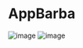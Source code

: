 # AppBarba

![image](https://user-images.githubusercontent.com/71779061/221230673-93e09ecc-1221-4ac7-86dc-074e204402f6.png)
![image](https://user-images.githubusercontent.com/71779061/221230155-fa010d36-8d00-4c2e-a16c-356df4c67cdf.png)
